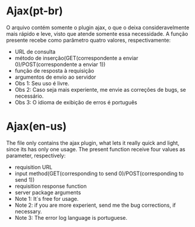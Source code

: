 # Ajax(pt-br)
O arquivo contém somente o plugin ajax, o que o deixa consideravelmente mais rápido e leve, visto que atende somente essa necessidade.
A função presente recebe como parâmetro quatro valores, respectivamente: 
* URL de consulta 
* método de inserção(GET(correspondente a enviar 0)/POST(correspondente a enviar 1))
* função de resposta à requisição
* argumentos de envio ao servidor
* Obs 1: Seu uso é livre.
* Obs 2: Caso seja mais experiente, me envie as correções de bugs, se necessário.
* Obs 3: O idioma de exibição de erros é português

# Ajax(en-us)
The file only contains the ajax plugin, what lets it really quick and light, since its has only one usage.
The present function receive four values as parameter, respectively:
* requisition URL
* input method(GET(corresponding to send 0)/POST(corresponding to send 1))
* requisition response function
* server package arguments
* Note 1: It´s free for usage.
* Note 2: if you are more experient, send me the bug corrections, if necessary.
* Note 3: The error log language is portuguese.
